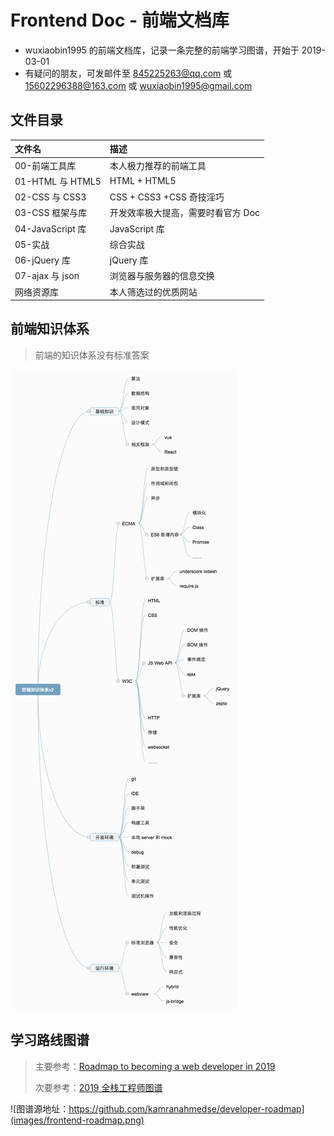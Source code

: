 # Frontend Doc - 前端文档库

- wuxiaobin1995 的前端文档库，记录一条完整的前端学习图谱，开始于 2019-03-01
- 有疑问的朋友，可发邮件至 845225263@qq.com 或 15602296388@163.com 或 wuxiaobin1995@gmail.com

## 文件目录

| 文件名           | 描述                               |
| :--------------- | :--------------------------------- |
| 00-前端工具库    | 本人极力推荐的前端工具             |
| 01-HTML 与 HTML5 | HTML + HTML5                       |
| 02-CSS 与 CSS3   | CSS + CSS3 +CSS 奇技淫巧           |
| 03-CSS 框架与库  | 开发效率极大提高，需要时看官方 Doc |
| 04-JavaScript 库 | JavaScript 库                      |
| 05-实战          | 综合实战                           |
| 06-jQuery 库     | jQuery 库                          |
| 07-ajax 与 json  | 浏览器与服务器的信息交换           |
| 网络资源库       | 本人筛选过的优质网站               |

## 前端知识体系

> 前端的知识体系没有标准答案

![前端知识体系](images/前端知识体系.png)

## 学习路线图谱

> 主要参考：[Roadmap to becoming a web developer in 2019](https://github.com/kamranahmedse/developer-roadmap)
>
> 次要参考：[2019 全栈工程师图谱](https://mp.weixin.qq.com/s?__biz=MjM5MTMyMzMxMw==&mid=2650475745&idx=1&sn=6b7e53ed11cac416560875c0c0d4ecc6&chksm=beb8e93f89cf602913c9993f8fd7d25eda6b025e27d5a838793905522534c4124392abf3ada5&mpshare=1&scene=1&srcid=&key=331563cb6b230b538e3a910abda8b95493aac0993edc6ff08c35dc4243b5531b57ae66c01cf14bc3cca39f76ee55db078b47bd7c380ac752bc37dfbf6619dc657f7c7c7aba3f156e9f70ad94a4d1fd67&ascene=1&uin=NzczMzg5NjM4&devicetype=Windows+10&version=62060728&lang=zh_CN&pass_ticket=ANiwvroCEp6XcN5e39SpjfQga3JjXlcEoOEq6PZmGpavlnYSYa1DQlAx0QLxywsA)

![图谱源地址：https://github.com/kamranahmedse/developer-roadmap](images/frontend-roadmap.png)
